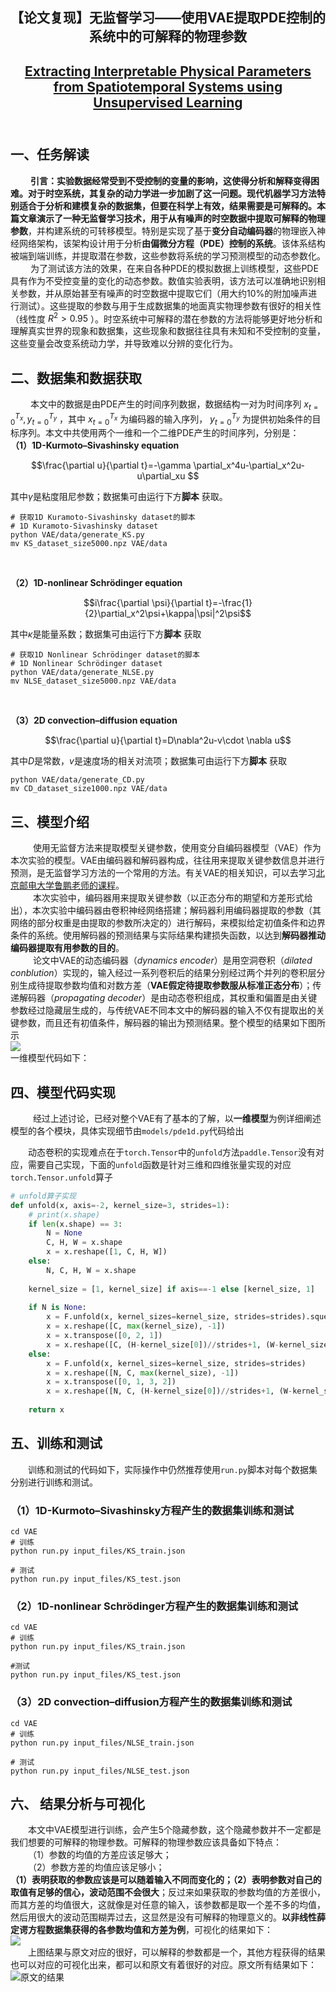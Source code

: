 ## <center>【论文复现】无监督学习——使用VAE提取PDE控制的系统中的可解释的物理参数</center>
## <center>[Extracting Interpretable Physical Parameters from Spatiotemporal Systems using Unsupervised Learning](https://arxiv.org/pdf/1907.06011v3.pdf) </center> <br>
## 一、任务解读
&emsp;&emsp; **引言：**实验数据经常受到不受控制的变量的影响，这使得分析和解释变得困难。对于时空系统，其复杂的动力学进一步加剧了这一问题。现代机器学习方法特别适合于分析和建模复杂的数据集，但要在科学上有效，结果需要是可解释的。本篇文章演示了一种无监督学习技术，用于从有噪声的时空数据中提取**可解释的物理参数**，并构建系统的可转移模型。特别是实现了基于**变分自动编码器**的物理嵌入神经网络架构，该架构设计用于分析**由偏微分方程（PDE）控制的系统**。该体系结构被端到端训练，并提取潜在参数，这些参数将系统的学习预测模型的动态参数化。<br>
&emsp;&emsp; 为了测试该方法的效果，在来自各种PDE的模拟数据上训练模型，这些PDE具有作为不受控变量的变化的动态参数。数值实验表明，该方法可以准确地识别相关参数，并从原始甚至有噪声的时空数据中提取它们（用大约10%的附加噪声进行测试）。这些提取的参数与用于生成数据集的地面真实物理参数有很好的相关性（线性度 $R^2>0.95$ ）。时空系统中可解释的潜在参数的方法将能够更好地分析和理解真实世界的现象和数据集，这些现象和数据往往具有未知和不受控制的变量，这些变量会改变系统动力学，并导致难以分辨的变化行为。<br>

## 二、数据集和数据获取
&emsp;&emsp; 本文中的数据是由PDE产生的时间序列数据，数据结构一对为时间序列 $x_{t=0}^{T_ x},  y_{t=0}^{T_ y}$ ，其中 $x_{t=0}^{T_ x}$ 为编码器的输入序列， $y_{t=0}^{T_{y}}$ 为提供初始条件的目标序列。本文中共使用两个一维和一个二维PDE产生的时间序列，分别是：<br>
**（1）1D-Kurmoto–Sivashinsky equation** <br>

$$\frac{\partial u}{\partial t}=-\gamma \partial_x^4u-\partial_x^2u-u\partial_xu $$

其中$\gamma$是粘度阻尼参数；数据集可由运行下方**脚本** 获取。

~~~shell
# 获取1D Kuramoto-Sivashinsky dataset的脚本
# 1D Kuramoto-Sivashinsky dataset
python VAE/data/generate_KS.py
mv KS_dataset_size5000.npz VAE/data
~~~

<br>

**（2）1D-nonlinear Schrödinger equation**

$$i\frac{\partial \psi}{\partial t}=-\frac{1}{2}\partial_x^2\psi+\kappa|\psi|^2\psi$$

其中$\kappa$是能量系数；数据集可由运行下方**脚本** 获取<br>



~~~shell
# 获取1D Nonlinear Schrödinger dataset的脚本
# 1D Nonlinear Schrödinger dataset
python VAE/data/generate_NLSE.py
mv NLSE_dataset_size5000.npz VAE/data
~~~

<br>

**（3）2D convection–diffusion equation**<br>

$$\frac{\partial u}{\partial t}=D\nabla^2u-v\cdot \nabla u$$

其中$D$是常数，$v$是速度场的相关对流项；数据集可由运行下方**脚本** 获取<br>

~~~shell
python VAE/data/generate_CD.py
mv CD_dataset_size1000.npz VAE/data
~~~

## 三、模型介绍
&emsp; &emsp; 使用无监督方法来提取模型关键参数，使用变分自编码器模型（VAE）作为本次实验的模型。VAE由编码器和解码器构成，往往用来提取关键参数信息并进行预测，是无监督学习方法的一个常用的方法。有关VAE的相关知识，可以去学习[北京邮电大学鲁鹏老师的课程](https://www.bilibili.com/video/BV1V54y1B7K3?p=14&vd_source=2cdcfe9c52913dcc5a32a695b1b96162)。<br>
&emsp; &emsp; 本次实验中，编码器用来提取关键参数（以正态分布的期望和方差形式给出），本次实验中编码器由卷积神经网络搭建；解码器利用编码器提取的参数（其网络的部分权重是由提取的参数所决定的）进行解码，来模拟给定初值条件和边界条件的系统。使用解码器的预测结果与实际结果构建损失函数，以达到**解码器推动编码器提取有用参数的目的**。<br>
&emsp; &emsp; 论文中VAE的动态编码器（<em>dynamics encoder</em>）是用空洞卷积（<em>dilated conblution</em>）实现的，输入经过一系列卷积后的结果分别经过两个并列的卷积层分别生成待提取参数均值和对数方差（**VAE假定待提取参数服从标准正态分布**）；传递解码器（<em>propagating decoder</em>）是由动态卷积组成，其权重和偏置是由关键参数经过隐藏层生成的，与传统VAE不同本文中的解码器的输入不仅有提取出的关键参数，而且还有初值条件，解码器的输出为预测结果。整个模型的结果如下图所示<br>
    ![](README.assets/Architrcture.png)<br>
 一维模型代码如下：
 ## 四、模型代码实现
&emsp; &emsp; 经过上述讨论，已经对整个VAE有了基本的了解，以**一维模型**为例详细阐述模型的各个模块，具体实现细节由`models/pde1d.py`代码给出

&emsp;&emsp;动态卷积的实现难点在于`torch.Tensor`中的`unfold`方法`paddle.Tensor`没有对应，需要自己实现，下面的`unfold`函数是针对三维和四维张量实现的对应`torch.Tensor.unfold`算子
~~~python
# unfold算子实现
def unfold(x, axis=-2, kernel_size=3, strides=1):
    # print(x.shape)
    if len(x.shape) == 3:
        N = None
        C, H, W = x.shape
        x = x.reshape([1, C, H, W])
    else:
        N, C, H, W = x.shape
    
    kernel_size = [1, kernel_size] if axis==-1 else [kernel_size, 1]
    
    if N is None:
        x = F.unfold(x, kernel_sizes=kernel_size, strides=strides).squeeze_()
        x = x.reshape([C, max(kernel_size), -1])
        x = x.transpose([0, 2, 1])
        x = x.reshape([C, (H-kernel_size[0])//strides+1, (W-kernel_size[1])//strides+1, max(kernel_size)])
    else:
        x = F.unfold(x, kernel_sizes=kernel_size, strides=strides)
        x = x.reshape([N, C, max(kernel_size), -1])
        x = x.transpose([0, 1, 3, 2])
        x = x.reshape([N, C, (H-kernel_size[0])//strides+1, (W-kernel_size[1])//strides+1, max(kernel_size)])
        
    return x
~~~


## 五、训练和测试
&emsp;&emsp;训练和测试的代码如下，实际操作中仍然推荐使用`run.py`脚本对每个数据集分别进行训练和测试。<br>

### （1）1D-Kurmoto–Sivashinsky方程产生的数据集训练和测试
~~~shell
cd VAE
# 训练
python run.py input_files/KS_train.json
~~~
~~~shell
# 测试
python run.py input_files/KS_test.json
~~~
### （2）1D-nonlinear Schrödinger方程产生的数据集训练和测试
~~~shell
cd VAE
# 训练
python run.py input_files/KS_train.json
~~~
~~~shell
#测试
python run.py input_files/KS_test.json
~~~
### （3）2D convection–diffusion方程产生的数据集训练和测试
~~~shell
cd VAE
# 训练
python run.py input_files/NLSE_train.json
~~~
~~~shell
# 测试
python run.py input_files/NLSE_test.json
~~~
## 六、 结果分析与可视化
&emsp;&emsp;本文中VAE模型进行训练，会产生5个隐藏参数，这个隐藏参数并不一定都是我们想要的可解释的物理参数。可解释的物理参数应该具备如下特点：<br>
&emsp;&emsp;（1）参数的均值的方差应该足够大；<br>
&emsp;&emsp;（2）参数方差的均值应该足够小；<br>
**（1）表明获取的参数应该是可以随着输入不同而变化的；（2）表明参数对自己的取值有足够的信心，波动范围不会很大**；反过来如果获取的参数均值的方差很小，而其方差的均值很大，这就像是对任意的输入，该参数都是取一个差不多的均值，然后用很大的波动范围糊弄过去，这显然是没有可解释的物理意义的。**以非线性薛定谔方程数据集获得的各参数均值和方差为例**，可视化的结果如下：<br>
![](README.assets/result.png)
<br>
&emsp;&emsp;上图结果与原文对应的很好，可以解释的参数都是一个，其他方程获得的结果也可以对应的可视化出来，都可以和原文有着很好的对应。原文所有结果如下：<br>
![原文的结果](README.assets/final.png)
